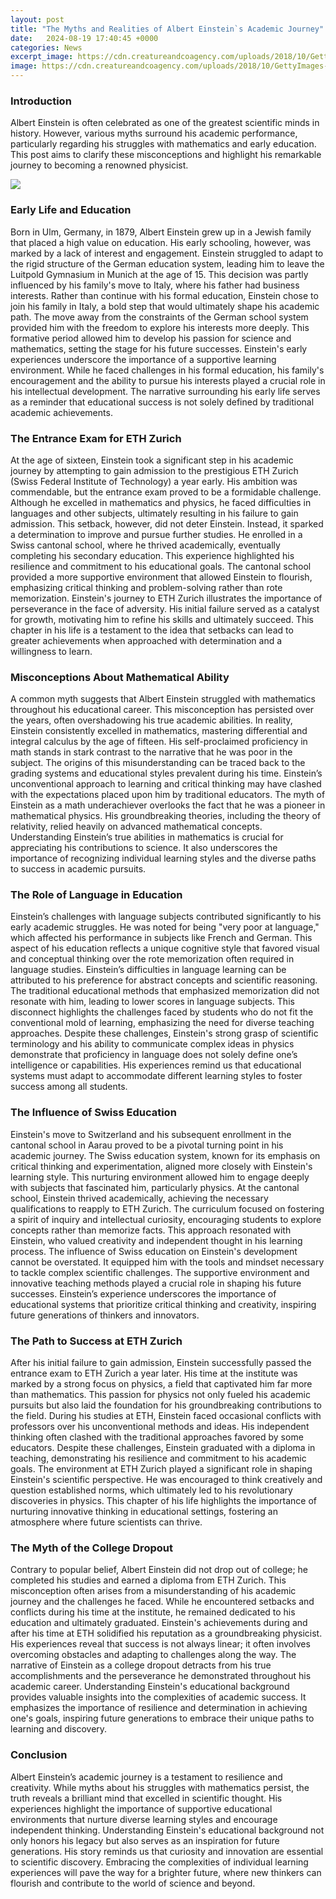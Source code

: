 ```yaml
---
layout: post
title: "The Myths and Realities of Albert Einstein`s Academic Journey"
date:   2024-08-19 17:40:45 +0000
categories: News
excerpt_image: https://cdn.creatureandcoagency.com/uploads/2018/10/GettyImages-114339176.jpg
image: https://cdn.creatureandcoagency.com/uploads/2018/10/GettyImages-114339176.jpg
---
```


### Introduction
Albert Einstein is often celebrated as one of the greatest scientific minds in history. However, various myths surround his academic performance, particularly regarding his struggles with mathematics and early education. This post aims to clarify these misconceptions and highlight his remarkable journey to becoming a renowned physicist.

![](https://cdn.creatureandcoagency.com/uploads/2018/10/GettyImages-114339176.jpg)
### Early Life and Education
Born in Ulm, Germany, in 1879, Albert Einstein grew up in a Jewish family that placed a high value on education. His early schooling, however, was marked by a lack of interest and engagement. Einstein struggled to adapt to the rigid structure of the German education system, leading him to leave the Luitpold Gymnasium in Munich at the age of 15. 
This decision was partly influenced by his family's move to Italy, where his father had business interests. Rather than continue with his formal education, Einstein chose to join his family in Italy, a bold step that would ultimately shape his academic path. The move away from the constraints of the German school system provided him with the freedom to explore his interests more deeply. This formative period allowed him to develop his passion for science and mathematics, setting the stage for his future successes.
Einstein's early experiences underscore the importance of a supportive learning environment. While he faced challenges in his formal education, his family's encouragement and the ability to pursue his interests played a crucial role in his intellectual development. The narrative surrounding his early life serves as a reminder that educational success is not solely defined by traditional academic achievements.
### The Entrance Exam for ETH Zurich
At the age of sixteen, Einstein took a significant step in his academic journey by attempting to gain admission to the prestigious ETH Zurich (Swiss Federal Institute of Technology) a year early. His ambition was commendable, but the entrance exam proved to be a formidable challenge. Although he excelled in mathematics and physics, he faced difficulties in languages and other subjects, ultimately resulting in his failure to gain admission.
This setback, however, did not deter Einstein. Instead, it sparked a determination to improve and pursue further studies. He enrolled in a Swiss cantonal school, where he thrived academically, eventually completing his secondary education. This experience highlighted his resilience and commitment to his educational goals. The cantonal school provided a more supportive environment that allowed Einstein to flourish, emphasizing critical thinking and problem-solving rather than rote memorization.
Einstein's journey to ETH Zurich illustrates the importance of perseverance in the face of adversity. His initial failure served as a catalyst for growth, motivating him to refine his skills and ultimately succeed. This chapter in his life is a testament to the idea that setbacks can lead to greater achievements when approached with determination and a willingness to learn.
### Misconceptions About Mathematical Ability
A common myth suggests that Albert Einstein struggled with mathematics throughout his educational career. This misconception has persisted over the years, often overshadowing his true academic abilities. In reality, Einstein consistently excelled in mathematics, mastering differential and integral calculus by the age of fifteen. 
His self-proclaimed proficiency in math stands in stark contrast to the narrative that he was poor in the subject. The origins of this misunderstanding can be traced back to the grading systems and educational styles prevalent during his time. Einstein’s unconventional approach to learning and critical thinking may have clashed with the expectations placed upon him by traditional educators.
The myth of Einstein as a math underachiever overlooks the fact that he was a pioneer in mathematical physics. His groundbreaking theories, including the theory of relativity, relied heavily on advanced mathematical concepts. Understanding Einstein’s true abilities in mathematics is crucial for appreciating his contributions to science. It also underscores the importance of recognizing individual learning styles and the diverse paths to success in academic pursuits.
### The Role of Language in Education
Einstein’s challenges with language subjects contributed significantly to his early academic struggles. He was noted for being "very poor at language," which affected his performance in subjects like French and German. This aspect of his education reflects a unique cognitive style that favored visual and conceptual thinking over the rote memorization often required in language studies.
Einstein’s difficulties in language learning can be attributed to his preference for abstract concepts and scientific reasoning. The traditional educational methods that emphasized memorization did not resonate with him, leading to lower scores in language subjects. This disconnect highlights the challenges faced by students who do not fit the conventional mold of learning, emphasizing the need for diverse teaching approaches.
Despite these challenges, Einstein's strong grasp of scientific terminology and his ability to communicate complex ideas in physics demonstrate that proficiency in language does not solely define one’s intelligence or capabilities. His experiences remind us that educational systems must adapt to accommodate different learning styles to foster success among all students.
### The Influence of Swiss Education
Einstein's move to Switzerland and his subsequent enrollment in the cantonal school in Aarau proved to be a pivotal turning point in his academic journey. The Swiss education system, known for its emphasis on critical thinking and experimentation, aligned more closely with Einstein's learning style. This nurturing environment allowed him to engage deeply with subjects that fascinated him, particularly physics.
At the cantonal school, Einstein thrived academically, achieving the necessary qualifications to reapply to ETH Zurich. The curriculum focused on fostering a spirit of inquiry and intellectual curiosity, encouraging students to explore concepts rather than memorize facts. This approach resonated with Einstein, who valued creativity and independent thought in his learning process.
The influence of Swiss education on Einstein's development cannot be overstated. It equipped him with the tools and mindset necessary to tackle complex scientific challenges. The supportive environment and innovative teaching methods played a crucial role in shaping his future successes. Einstein’s experience underscores the importance of educational systems that prioritize critical thinking and creativity, inspiring future generations of thinkers and innovators.
### The Path to Success at ETH Zurich
After his initial failure to gain admission, Einstein successfully passed the entrance exam to ETH Zurich a year later. His time at the institute was marked by a strong focus on physics, a field that captivated him far more than mathematics. This passion for physics not only fueled his academic pursuits but also laid the foundation for his groundbreaking contributions to the field.
During his studies at ETH, Einstein faced occasional conflicts with professors over his unconventional methods and ideas. His independent thinking often clashed with the traditional approaches favored by some educators. Despite these challenges, Einstein graduated with a diploma in teaching, demonstrating his resilience and commitment to his academic goals.
The environment at ETH Zurich played a significant role in shaping Einstein's scientific perspective. He was encouraged to think creatively and question established norms, which ultimately led to his revolutionary discoveries in physics. This chapter of his life highlights the importance of nurturing innovative thinking in educational settings, fostering an atmosphere where future scientists can thrive.
### The Myth of the College Dropout
Contrary to popular belief, Albert Einstein did not drop out of college; he completed his studies and earned a diploma from ETH Zurich. This misconception often arises from a misunderstanding of his academic journey and the challenges he faced. While he encountered setbacks and conflicts during his time at the institute, he remained dedicated to his education and ultimately graduated.
Einstein's achievements during and after his time at ETH solidified his reputation as a groundbreaking physicist. His experiences reveal that success is not always linear; it often involves overcoming obstacles and adapting to challenges along the way. The narrative of Einstein as a college dropout detracts from his true accomplishments and the perseverance he demonstrated throughout his academic career.
Understanding Einstein's educational background provides valuable insights into the complexities of academic success. It emphasizes the importance of resilience and determination in achieving one's goals, inspiring future generations to embrace their unique paths to learning and discovery.
### Conclusion
Albert Einstein’s academic journey is a testament to resilience and creativity. While myths about his struggles with mathematics persist, the truth reveals a brilliant mind that excelled in scientific thought. His experiences highlight the importance of supportive educational environments that nurture diverse learning styles and encourage independent thinking.
Understanding Einstein's educational background not only honors his legacy but also serves as an inspiration for future generations. His story reminds us that curiosity and innovation are essential to scientific discovery. Embracing the complexities of individual learning experiences will pave the way for a brighter future, where new thinkers can flourish and contribute to the world of science and beyond.